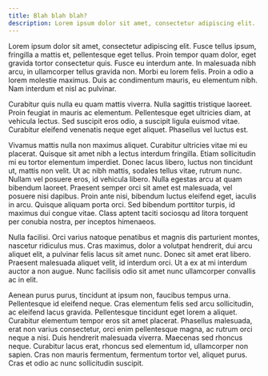 ```yaml
---
title: Blah blah blah?
description: Lorem ipsum dolor sit amet, consectetur adipiscing elit.
---
```


Lorem ipsum dolor sit amet, consectetur adipiscing elit. Fusce tellus ipsum, fringilla a mattis et,
pellentesque eget tellus. Proin tempor quam dolor, eget gravida tortor consectetur quis. Fusce eu
interdum ante. In malesuada nibh arcu, in ullamcorper tellus gravida non. Morbi eu lorem felis.
Proin a odio a lorem molestie maximus. Duis ac condimentum mauris, eu elementum nibh. Nam interdum
et nisl ac pulvinar.

Curabitur quis nulla eu quam mattis viverra. Nulla sagittis tristique laoreet. Proin feugiat in
mauris ac elementum. Pellentesque eget ultricies diam, at vehicula lectus. Sed suscipit eros odio, a
suscipit ligula euismod vitae. Curabitur eleifend venenatis neque eget aliquet. Phasellus vel luctus
est.

Vivamus mattis nulla non maximus aliquet. Curabitur ultricies vitae mi eu placerat. Quisque sit amet
nibh a lectus interdum fringilla. Etiam sollicitudin mi eu tortor elementum imperdiet. Donec lacus
libero, luctus non tincidunt ut, mattis non velit. Ut ac nibh mattis, sodales tellus vitae, rutrum
nunc. Nullam vel posuere eros, id vehicula libero. Nulla egestas arcu at quam bibendum laoreet.
Praesent semper orci sit amet est malesuada, vel posuere nisi dapibus. Proin ante nisi, bibendum
luctus eleifend eget, iaculis in arcu. Quisque aliquam porta orci. Sed bibendum porttitor turpis, id
maximus dui congue vitae. Class aptent taciti sociosqu ad litora torquent per conubia nostra, per
inceptos himenaeos.

Nulla facilisi. Orci varius natoque penatibus et magnis dis parturient montes, nascetur ridiculus
mus. Cras maximus, dolor a volutpat hendrerit, dui arcu aliquet elit, a pulvinar felis lacus sit
amet nunc. Donec sit amet erat libero. Praesent malesuada aliquet velit, id interdum orci. Ut a ex
at mi interdum auctor a non augue. Nunc facilisis odio sit amet nunc ullamcorper convallis ac in
elit.

Aenean purus purus, tincidunt at ipsum non, faucibus tempus urna. Pellentesque id eleifend neque.
Cras elementum felis sed arcu sollicitudin, ac eleifend lacus gravida. Pellentesque tincidunt eget
lorem a aliquet. Curabitur elementum tempor eros sit amet placerat. Phasellus malesuada, erat non
varius consectetur, orci enim pellentesque magna, ac rutrum orci neque a nisi. Duis hendrerit
malesuada viverra. Maecenas sed rhoncus neque. Curabitur lacus erat, rhoncus sed elementum id,
ullamcorper non sapien. Cras non mauris fermentum, fermentum tortor vel, aliquet purus. Cras et odio
ac nunc sollicitudin suscipit.
